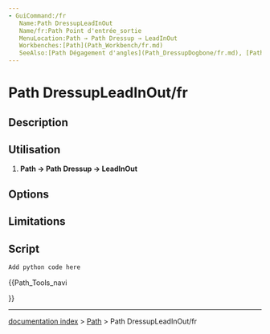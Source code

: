 ```yaml
---
- GuiCommand:/fr
   Name:Path DressupLeadInOut
   Name/fr:Path Point d'entrée_sortie
   MenuLocation:Path → Path Dressup → LeadInOut
   Workbenches:[Path](Path_Workbench/fr.md)
   SeeAlso:[Path Dégagement d'angles](Path_DressupDogbone/fr.md), [Path Languettes de maintien](Path_DressupTag/fr.md), [Path Rampe d'entrée](Path_DressupRampEntry/fr.md), [Path Habillage pour lame rotative](Path_DressupDragKnife/fr.md)
---
```


# Path DressupLeadInOut/fr

## Description

## Utilisation

1.  
    **Path → Path Dressup → LeadInOut**
    

## Options

## Limitations

## Script


```python
Add python code here
```





{{Path_Tools_navi

}}

---
[documentation index](../README.md) > [Path](Path_Workbench.md) > Path DressupLeadInOut/fr

